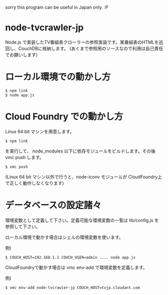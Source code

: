 sorry this program can be useful in Japan only. :P

# node-tvcrawler-jp

Node.js で実装したTV番組表クローラーの参照実装です。某番組表のHTMLを巡回し、CouchDBに格納します。
(あくまで参照用のソースなので利用は自己責任でお願いします)

# ローカル環境での動かし方

    $ npm link
    $ node app.js

# Cloud Foundry での動かし方

Linux 64 bit マシンを用意します。

    $ npm link

を実行して、 node_modules 以下に依存モジュールをビルドします。その後 vmc push します。

    $ vmc push
    
(Linux 64 bit マシン以外で行うと、node-iconv モジュールが CloudFoundry上で正しく動作しなくなります)


# データベースの設定諸々

環境変数として定義して下さい。定義可能な環境変数の一覧は lib/config.js を参照して下さい。

ローカル環境で動かす場合はシェルの環境変数を使います。

例)

    $ COUCH_HOST=192.168.1.1 COUCH_USER=admin .... node app.js
    
CloudFoundryで動かす場合は vmc env-add で環境変数を定義します。

例)

    $ vmc env-add node-tvcrawler-jp COUCH_HOST=tvjp.cloudant.com

